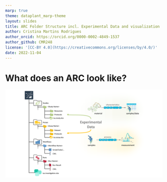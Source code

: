 ```yaml
---
marp: true
theme: dataplant_marp-theme
layout: slides
title: ARC Folder Structure incl. Experimental Data and visualization
author: Cristina Martins Rodrigues
author_orcid: https://orcid.org/0000-0002-4849-1537
author_github: CMR248
license: '[CC-BY 4.0](https://creativecommons.org/licenses/by/4.0/)'
date: 2022-11-04
---
```


# What does an ARC look like?

![width:950](./../../img/ARC_fillWithData_seq3.png)
